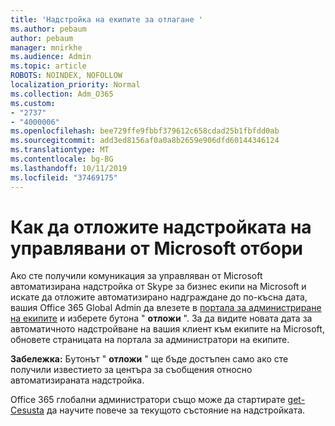 ```yaml
---
title: 'Надстройка на екипите за отлагане '
ms.author: pebaum
author: pebaum
manager: mnirkhe
ms.audience: Admin
ms.topic: article
ROBOTS: NOINDEX, NOFOLLOW
localization_priority: Normal
ms.collection: Adm_O365
ms.custom:
- "2737"
- "4000006"
ms.openlocfilehash: bee729ffe9fbbf379612c658cdad25b1fbfdd0ab
ms.sourcegitcommit: add3ed8156af0a0a8b2659e906dfd60144346124
ms.translationtype: MT
ms.contentlocale: bg-BG
ms.lasthandoff: 10/11/2019
ms.locfileid: "37469175"
---
```

# <a name="how-to-postpone-the-microsoft-driven-teams-upgrade"></a>Как да отложите надстройката на управлявани от Microsoft отбори

Ако сте получили комуникация за управляван от Microsoft автоматизирана надстройка от Skype за бизнес екипи на Microsoft и искате да отложите автоматизирано надграждане до по-късна дата, вашия Office 365 Global Admin да влезете в [портала за администриране на екипите](https://admin.teams.microsoft.com/dashboard) и изберете бутона " **отложи** ". За да видите новата дата за автоматичното надстройване на вашия клиент към екипите на Microsoft, обновете страницата на портала за администратори на екипите.

**Забележка:** Бутонът " **отложи** " ще бъде достъпен само ако сте получили известието за центъра за съобщения относно автоматизираната надстройка. 

Office 365 глобални администратори също може да стартирате [get-Cesusta](https://docs.microsoft.com/en-us/powershell/module/skype/get-csteamsupgradestatus?view=skype-ps) да научите повече за текущото състояние на надстройката. 